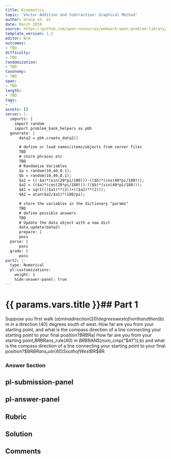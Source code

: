 ```yaml
---
title: Kinematics
topic: 'Vector Addition and Subtraction: Graphical Method'
author: Urone et. al
date: March 2018
source: https://github.com/open-resources/webwork-open-problem-library/tree/master/Contrib/BrockPhysics/College_Physics_Urone/3.Two_Dimensional_Kinematics/Vector_Addition_and_Subtraction_Graphical_Method/NU_U17-03-02-006.pg
template_version: 1.2
editor: N/A
outcomes:
- TBD
difficulty:
- TBD
randomization:
- TBD
taxonomy:
- TBD
span:
- TBD
length:
- TBD
tags:
- ''
assets: []
server: |-
  imports: |
    import random
    import problem_bank_helpers as pbh
  generate: |
      data2 = pbh.create_data2()

      # define or load names/items/objects from server files
      TBD
      # store phrases etc
      TBD
      # Randomize Variables
      $a = random(10,40,0.1);
      $b = random(10,40,0.1);
      $a1 = ((-$a)*(sin(20*pi/180)))-(($b)*(cos(40*pi/180)));
      $a2 = (($a)*(cos(20*pi/180)))-(($b)*(sin(40*pi/180)));
      $A1 = sqrt((($a1)**(2))+(($a2)**(2)));
      $A2 = atan($a2/$a1)*(180/pi);

      # store the variables in the dictionary "params"
      TBD
      # define possible answers
      TBD
      # Update the data object with a new dict
      data.update(data2)
      prepare: |
      pass
  parse: |
      pass
  grade: |
      pass
part2: |-
  type: Numerical
  pl-customizations:
    weight: 1
    hide-answer-panel: true
---
```


# {{ params.vars.title }}## Part 1 
Suppose you first walk ($a) m in a direction (20) degrees west of north and then ($b) m in a direction (40) degrees south of west. How far are you from your starting point, and what is the compass direction of a line connecting your starting point to your final position?$BR$BRa) How far are you from your starting point,$BR$BRans_rule(40) m $BR$BRANS(num_cmp("$A1"));b) and what is the compass direction of a line connecting your starting point to your final position?$BR$BRans_rule(40) South of West$BR$BR 


### Answer Section 


## pl-submission-panel 


## pl-answer-panel 


## Rubric 


## Solution 


## Comments 



